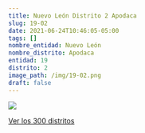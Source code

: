 ```yaml
---
title: Nuevo León Distrito 2 Apodaca
slug: 19-02
date: 2021-06-24T10:46:05-05:00
tags: []
nombre_entidad: Nuevo León
nombre_distrito: Apodaca
entidad: 19
distrito: 2
image_path: /img/19-02.png
draft: false
---
```


![](/img/19-02.png)

[Ver los 300 distritos](/docs/elecciones-2021)
